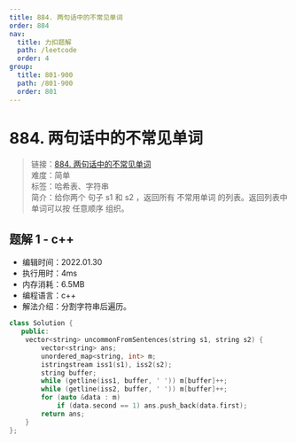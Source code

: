 ```yaml
---
title: 884. 两句话中的不常见单词
order: 884
nav:
  title: 力扣题解
  path: /leetcode
  order: 4
group:
  title: 801-900
  path: /801-900
  order: 801
---
```


# 884. 两句话中的不常见单词

> 链接：[884. 两句话中的不常见单词](https://leetcode-cn.com/problems/uncommon-words-from-two-sentences/)  
> 难度：简单  
> 标签：哈希表、字符串  
> 简介：给你两个 句子 s1 和 s2 ，返回所有 不常用单词 的列表。返回列表中单词可以按 任意顺序 组织。

## 题解 1 - c++

- 编辑时间：2022.01.30
- 执行用时：4ms
- 内存消耗：6.5MB
- 编程语言：c++
- 解法介绍：分割字符串后遍历。

```c++
class Solution {
   public:
    vector<string> uncommonFromSentences(string s1, string s2) {
        vector<string> ans;
        unordered_map<string, int> m;
        istringstream iss1(s1), iss2(s2);
        string buffer;
        while (getline(iss1, buffer, ' ')) m[buffer]++;
        while (getline(iss2, buffer, ' ')) m[buffer]++;
        for (auto &data : m)
            if (data.second == 1) ans.push_back(data.first);
        return ans;
    }
};
```
